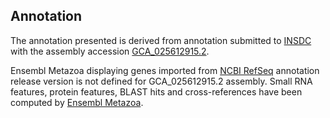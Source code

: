 **Annotation**
----------

The annotation presented is derived from annotation submitted to
[INSDC](http://www.insdc.org) with the assembly accession [GCA\_025612915.2](http://www.ebi.ac.uk/ena/data/view/GCA_025612915.2).

Ensembl Metazoa displaying genes imported from [NCBI RefSeq]() annotation release version is not defined for GCA_025612915.2 assembly.
Small RNA features, protein features, BLAST hits and cross-references have been
computed by [Ensembl Metazoa](https://metazoa.ensembl.org/info/genome/annotation/index.html).

